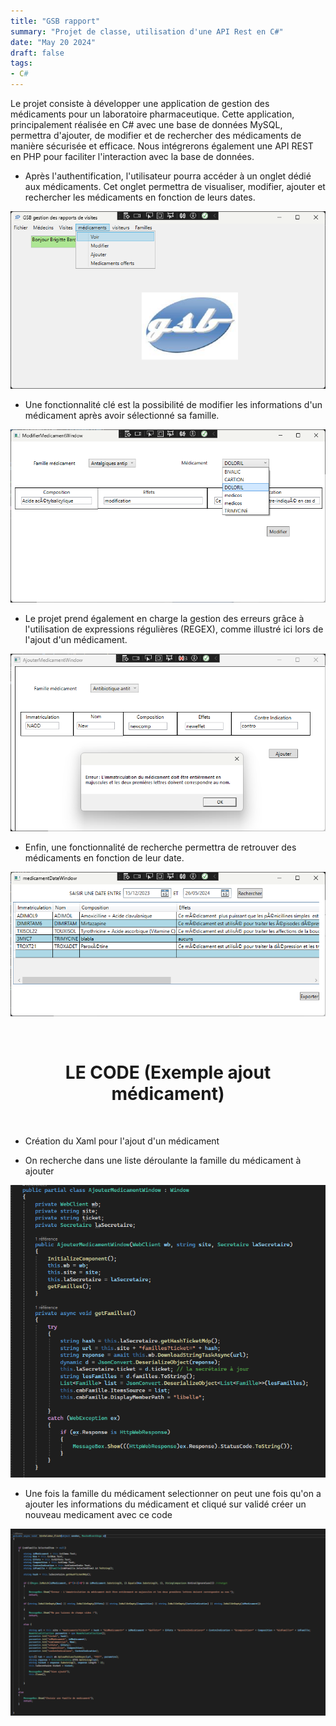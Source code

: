 ```yaml
---
title: "GSB rapport"
summary: "Projet de classe, utilisation d'une API Rest en C#"
date: "May 20 2024"
draft: false
tags:
- C#
---
```


Le projet consiste à développer une application de gestion des médicaments pour un laboratoire pharmaceutique. Cette application, principalement réalisée en C# avec une base de données MySQL, permettra d'ajouter, de modifier et de rechercher des médicaments de manière sécurisée et efficace. Nous intégrerons également une API REST en PHP pour faciliter l'interaction avec la base de données.
<br>

- Après l'authentification, l'utilisateur pourra accéder à un onglet dédié aux médicaments. Cet onglet permettra de visualiser, modifier, ajouter et rechercher les médicaments en fonction de leurs dates.

![Projet 2](https://raw.githubusercontent.com/SMaitriya/Portfolio/main/public/images/gsbrapportprojet/projet2.png)


- Une fonctionnalité clé est la possibilité de modifier les informations d'un médicament après avoir sélectionné sa famille.

![Modifier](https://raw.githubusercontent.com/SMaitriya/Portfolio/main/public/images/gsbrapportprojet/modifier.png)



- Le projet prend également en charge la gestion des erreurs grâce à l'utilisation de expressions régulières (REGEX), comme illustré ici lors de l'ajout d'un médicament.

![Projet 13](https://raw.githubusercontent.com/SMaitriya/Portfolio/main/public/images/gsbrapportprojet/projet13.png)




- Enfin, une fonctionnalité de recherche permettra de retrouver des médicaments en fonction de leur date.

![Rechercher](https://raw.githubusercontent.com/SMaitriya/Portfolio/main/public/images/gsbrapportprojet/rechercher.png)


<br>
<h1 style="text-align: center;">LE CODE (Exemple ajout médicament)</h1>
<br>

- Création du Xaml pour l'ajout d'un médicament


- On recherche dans une liste déroulante la famille du médicament à ajouter

![Code Selection](https://raw.githubusercontent.com/SMaitriya/Portfolio/main/public/images/gsbrapportprojet/codeselection.png)

- Une fois la famille du médicament selectionner on peut une fois qu'on a ajouter les informations du médicament et cliqué sur validé créer un nouveau medicament avec ce code

![Code Ajout](https://raw.githubusercontent.com/SMaitriya/Portfolio/main/public/images/gsbrapportprojet/codeajout.png)











